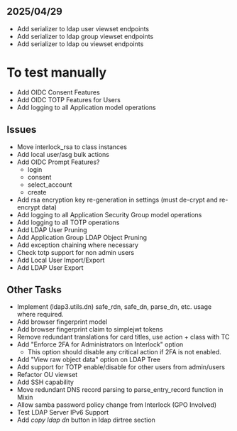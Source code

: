 ## 2025/04/29
* Add serializer to ldap user viewset endpoints
* Add serializer to ldap group viewset endpoints
* Add serializer to ldap ou viewset endpoints

# To test manually
* Add OIDC Consent Features <t>
* Add OIDC TOTP Features for Users <t>
* Add logging to all Application model operations <t>

## Issues
* Move interlock_rsa to class instances
* Add local user/asg bulk actions
* Add OIDC Prompt Features?
	* login
	* consent
	* select_account
	* create
* Add rsa encryption key re-generation in settings (must de-crypt and re-encrypt data)
* Add logging to all Application Security Group model operations
* Add logging to all TOTP operations
* Add LDAP User Pruning
* Add Application Group LDAP Object Pruning
* Add exception chaining where necessary
* Check totp support for non admin users
* Add Local User Import/Export
* Add LDAP User Export

## Other Tasks
* Implement (ldap3.utils.dn) safe_rdn, safe_dn, parse_dn, etc. usage where required.
* Add browser fingerprint model
* Add browser fingerprint claim to simplejwt tokens
* Remove redundant translations for card titles, use action + class with TC
* Add "Enforce 2FA for Administrators on Interlock" option
	* This option should disable any critical action if 2FA is not enabled.
* Add "View raw object data" option on LDAP Tree
* Add support for TOTP enable/disable for other users from admin/users
* Refactor OU viewset
* Add SSH capability
* Move redundant DNS record parsing to parse_entry_record function in Mixin
* Allow samba password policy change from Interlock (GPO Involved)
* Test LDAP Server IPv6 Support
* Add *copy ldap dn* button in ldap dirtree section
